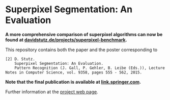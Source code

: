 # Superpixel Segmentation: An Evaluation

**A more comprehensive comparison of superpixel algorithms can now be found at [davidstutz.de/projects/superpixel-benchmark](http://davidstutz.de/projects/superpixel-benchmark).**

This repository contains both the paper and the poster corresponding to 

	[2] D. Stutz.
		Superpixel Segmentation: An Evaluation.
		Pattern Recognition (J. Gall, P. Gehler, B. Leibe (Eds.)), Lecture Notes in Computer Science, vol. 9358, pages 555 - 562, 2015.

**Note that the final publication is available at [link.springer.com](http://link.springer.com/chapter/10.1007/978-3-319-24947-6_46).**
		
Further information at the [project web page](http://davidstutz.de/projects/superpixelsseeds/).
